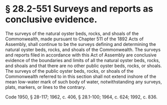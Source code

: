 # § 28.2-551 Surveys and reports as conclusive evidence.

<p>The surveys of the natural oyster beds, rocks, and shoals of the Commonwealth, made pursuant to Chapter 511 of the 1892 Acts of Assembly, shall continue to be the surveys defining and determining the natural oyster beds, rocks, and shoals of the Commonwealth. The surveys and reports filed in accordance with this Act of Assembly are conclusive evidence of the boundaries and limits of all the natural oyster beds, rocks, and shoals and that there are no other public oyster beds, rocks, or shoals. The surveys of the public oyster beds, rocks, or shoals of the Commonwealth referred to in this section shall not extend inshore of the mean low-water mark of such body of water, notwithstanding any surveys, plats, markers, or lines to the contrary.</p><p>Code 1950, § 28-117; 1962, c. 406, § 28.1-100; 1964, c. 624; 1992, c. 836.</p>
